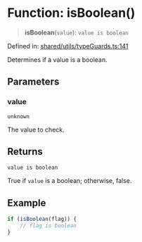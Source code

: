 # Function: isBoolean()

> **isBoolean**(`value`): `value is boolean`

Defined in: [shared/utils/typeGuards.ts:141](https://github.com/Nick2bad4u/Uptime-Watcher/blob/main/shared/utils/typeGuards.ts#L141)

Determines if a value is a boolean.

## Parameters

### value

`unknown`

The value to check.

## Returns

`value is boolean`

True if `value` is a boolean; otherwise, false.

## Example

```ts
if (isBoolean(flag)) {
    // flag is boolean
}
```
